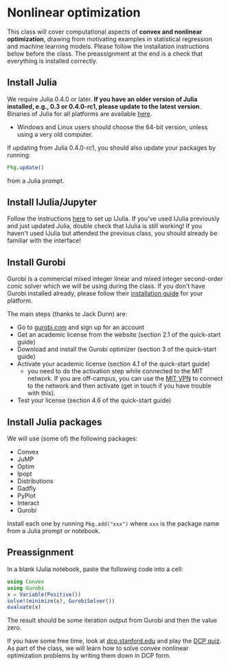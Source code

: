 # Nonlinear optimization

This class will cover computational aspects of **convex and nonlinear optimization**,
drawing from motivating examples in statistical regression and machine learning models. Please follow the installation instructions below before the class. The preassignment
at the end is a check that everything is installed correctly.

## Install Julia

We require Julia 0.4.0 or later. **If you have an older version of Julia installed, e.g., 0.3 or 0.4.0-rc1, please update to the latest version**.
Binaries of Julia for all platforms are available [here](http://julialang.org/downloads/).

- Windows and Linux users should choose the 64-bit version, unless using a very old computer.

If updating from Julia 0.4.0-rc1, you should also update your packages by running:

```julia
Pkg.update()
```

from a Julia prompt.

## Install IJulia/Jupyter

Follow the instructions [here](https://github.com/stevengj/julia-mit#installing-julia-and-ijulia) to set up IJulia.
If you've used IJulia previously and just updated Julia, double check that IJulia is still working!
If you haven't used IJulia but attended the previous class, you should already be familiar with the interface!

## Install Gurobi

Gurobi is a commercial mixed integer linear and mixed integer second-order conic solver which
we will be using during the class. If you don't have Gurobi installed already, please follow their
[installation guide](http://www.gurobi.com/documentation/) for your platform.

The main steps (thanks to Jack Dunn) are:

- Go to [gurobi.com](http://www.gurobi.com) and sign up for an account
- Get an academic license from the website (section 2.1 of the quick-start guide)
- Download and install the Gurobi optimizer (section 3 of the quick-start guide)
- Activate your academic license (section 4.1 of the quick-start guide)
  * you need to do the activation step while connected to the MIT network. If you are off-campus, you can use the [MIT VPN](https://ist.mit.edu/vpn) to connect to the network and then activate (get in touch if you have trouble with this).
- Test your license (section 4.6 of the quick-start guide)

## Install Julia packages

We will use (some of) the following packages:
- Convex
- JuMP
- Optim
- Ipopt
- Distributions
- Gadfly
- PyPlot
- Interact
- Gurobi

Install each one by running ``Pkg.add("xxx")`` where ``xxx`` is the package name
from a Julia prompt or notebook.

## Preassignment

In a blank IJulia notebook, paste the following code into a cell:

```julia
using Convex
using Gurobi
x = Variable(Positive())
solve!(minimize(x), GurobiSolver())
evaluate(x)
```

The result should be some iteration output from Gurobi and then
the value zero.

If you have some free time, look at [dcp.stanford.edu](http://dcp.stanford.edu/home) and play the [DCP quiz](http://dcp.stanford.edu/quiz). As part of the class, we will learn how to solve convex nonlinear optimization problems by writing them down in DCP form.
